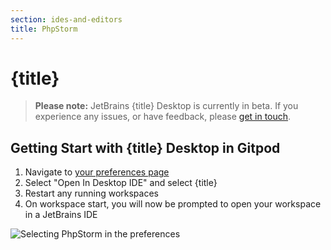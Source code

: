 ```yaml
---
section: ides-and-editors
title: PhpStorm
---
```


<script context="module">
  export const prerender = true;
</script>

# {title}

> **Please note:** JetBrains {title} Desktop is currently in beta. If you experience any issues, or have feedback, please [get in touch](/support).

## Getting Start with {title} Desktop in Gitpod

1. Navigate to [your preferences page](https://gitpod.io/preferences)
2. Select "Open In Desktop IDE" and select {title}
3. Restart any running workspaces
4. On workspace start, you will now be prompted to open your workspace in a JetBrains IDE

<img class="shadow-medium w-full rounded-xl max-w-3xl mt-x-small" alt="Selecting PhpStorm in the preferences" src="/images/editors/phpstorm.gif">
